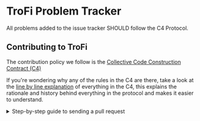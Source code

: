 # TroFi Problem Tracker

All problems added to the issue tracker SHOULD follow the C4 Protocol.

## Contributing to TroFi    
The contribution policy we follow is the [Collective Code Construction Contract (C4)](/CONTRIBUTING.MD)    

If you're wondering why any of the rules in the C4 are there, take a look at the [line by line explanation](/DESCRIPTIVE_C4.MD) of everything in the C4, this explains the rationale and history behind everything in the protocol and makes it easier to understand.


<details>
  <summary>Step-by-step guide to sending a pull request</summary>
<p>
  
  
**It is important to claim the issue you want to work on so that others don't work on the same thing. Make a comment in the issue: `I'm claiming this issue to work on it` before you start working on the issue. Or if you're an existing Contributor and can assign yourself to the issue, do that instead.**

If at some point you want to abandon the issue and let someone else have a go, let everyone know by unassigning yourself and/or commenting appropriately. If you claim an issue and do not send a pull request within 24 hours a Maintainer MAY remove you from the issue and let someone else claim it.

0. Read the [contribution protocol](/CONTRIBUTING.MD) and the [line by line explanation](/DESCRIPTIVE_C4.MD) of the protocol.
1. Fork this github repository under your own github account.
2. Clone _your_ fork locally on your development machine.
3. Choose _one_ problem to solve. If you aren't solving a problem that's already in the issue tracker you should describe the problem there (and your idea of the solution) first to see if anyone else has something to say about it (maybe someone is already working on a solution, or maybe you're doing somthing wrong).
4. Add the repository you are working on as an upstream source and pull any changes:
```
@: git remote add upstream git://github.com/trofimarket/contracts //only needs to be done once
@: git checkout master //just to make sure you're on the correct branch
@: git pull upstream master //this grabs any code that has changed, you want to be working on the latest HEAD
@: git push //update your remote fork with the changes you just pulled from upstream master
```
5. Create a local branch on your machine `git checkout -b branch_name` (it's usually a good idea to call the branch something that describes the problem you are solving). _Never_ develop on the `master` branch, as the `master` branch is exclusively used to accept incoming changes from `upstream:master` and you'll run into problems if you try to use it for anything else.
6. Solve the problem in the absolute most simple and fastest possible way with the smallest number of changes humanly possible. Tell other people what you're doing by putting _very clear and descriptive comments in your code every 2-3 lines_.    
Add your name to the AUTHORS file so that you become a part owner of the codebase.    
7. Commit your changes to your own fork:
Before you commit changes, you should check if you are working on the latest version (again). Go to the github website and open _your_ fork of the repository, it should say _This branch is even with xxxxxxxx:master._    
If **not**, you need to pull the latest changes from the upstream repository and replay your changes on top of the latest version:
```
@: git stash //save your work locally
@: git checkout master
@: git pull upstream master
@: git push
@: git checkout -b local_branch_name //from step 5
@: git stash pop //_replay_ your work on the new branch which is now fully up to date with the Blockrazor repository
```

Note: after running `git stash pop` you should run any tests, check that everything compiles properly, etc, and look over your code again and check that everything still works as sometimes a file you worked on was changed in the meantime, breaking one of your changes.

Now you can add your changes:   
```
@: git add changed_file.sol //repeat for each file you changed
```

And then commit your changes:
```
@: git commit -m 'problem: <50 characters describing the problem //do _not_ close the '', press ENTER two (2) times
>
>solution: short description of how you solved the problem.' //Now you can close the ''. Be sure to mention the issue number if there is one (e.g. #6)    
@: git push //this will send your changes to _your_ fork on Github
```    
8. Go to your fork on Github and select the branch you just worked on. Click "pull request" to send a pull request back to the upstream repository.
9. Send the pull request, be sure to mention the issue number with a # symbol at the front (e.g. #11).  
10. Go back to the issue, and make a comment:
  ```
    Fixed in #(PR_NUMBER)
  ```
  
  This will label this issue as complete, and everyone can test your solution and close the issue if it solves the problem.

#### What happens after I send a pull request?    
If your pull request contains a correct patch (read the C4) a maintainer will merge it.
If you want to work on another problem while you are waiting for it to merge simply repeat the above steps starting at:
```
@: git checkout master
```

  
  <details>
  <summary>Can I be paid to contribute to TroFi?</summary>
<p>

Yes, this is sometimes possible.

Your first step is to _very carefully read and understand everything above_, then start fixing problems and sending pull requests!

If your code is amazing and brilliant and you're some kind of rockstar but you fail to follow the contribution protocol, your pull requests will not be merged and you will not be paid.

It's usually worth following any repositories you are working on to get notified of pull requests and new issues.

Contact TroFi's BDFL (Benevolent Dictator For Life): excessionatesperi@protonmail.com if you've been contributing code to TroFi and want to keep doing it but you need money.

</p>
</details>

<details>
  <summary>Rules for paid contributors</summary>
<p>

0. Write tests for your code so that people don't break it later.

1. Engage in discussion about problems even if you aren't working on them yourself. Be helpful to other contributors, some may be volunteers who just want to be part of the project. You (should) have a pretty good understanding of the codebase and can probably save others a lot of time.

2. Your code should be _very_ well commented and easy to read. It should be immediately clear what your code is doing. You should be able to look at your code a year later, in the morning before coffee, and immediately know what it's doing. A good mindset to adopt is to write code and comments like you're teaching someone how to code.

3. Your pull requests should be a glowing example to others of how to work with the C4. Each one should be a model that others can refer to. If they aren't you probably won't be getting paid for it.
  
</p>
</details>

